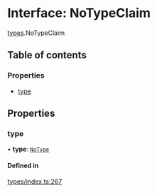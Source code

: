 # Interface: NoTypeClaim

[types](../wiki/types).NoTypeClaim

## Table of contents

### Properties

- [type](../wiki/types.NoTypeClaim#type)

## Properties

### type

• **type**: [`NoType`](../wiki/types.ClaimType#notype)

#### Defined in

[types/index.ts:267](https://github.com/PolymeshAssociation/polymesh-sdk/blob/46129005/src/types/index.ts#L267)
